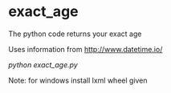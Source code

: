# exact_age

The python code returns your exact age

Uses information from http://www.datetime.io/ 


*python exact_age.py*


Note: for windows install lxml wheel given